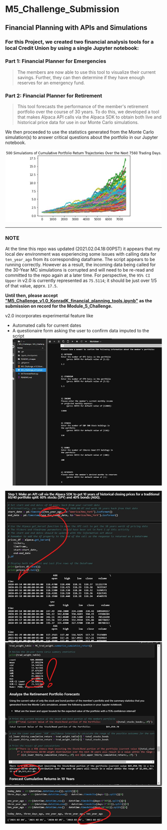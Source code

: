 # **M5_Challenge_Submission**
## **Financial Planning with APIs and Simulations**
### For this Project, we created two financial analysis tools for a local Credit Union by using a single Jupyter notebook:

### **Part 1: Financial Planner for Emergencies** 
> The members are now able to use this tool to visualize their current savings. Further, they can then determine if they have enough reserves for an emergency fund.

### **Part 2: Financial Planner for Retirement** 
> This tool forecasts the performance of the member's retirement portfolio over the course of 30 years. To do this, we developed a tool that makes Alpaca API calls via the Alpaca SDK to obtain both live and historical price data for use in our Monte Carlo simulations.

We then proceeded to use the statistics generated from the Monte Carlo simulation(s) to answer critical questions about the portfolio in our Jupyter notebook.

![image](./README_images/IMAGE_Cumulative_Portfolio_Return_Trajectories.jpg)



---
###  **NOTE**
At the time this repo was updated (2021.02.04.18:00PST) it appears that my local dev environment was experiencing some issues with calling data for `ten_year_ago` from its corresponding dataframe. The script appears to be running correctly. However as a result, the incoming data being called for the 30-Year MC simulations is corrupted and will need to be re-read and committed to the repo again at a later time. For perspective, the `95% CI Upper` in v2.0 is currently represented as `75.5114`; it should be just over 1/5 of that value, apprx. `17.5`.

**Until then, please accept ["M5_Challenge_v1.0_KonradK_financial_planning_tools.ipynb"](https://github.com/sfkonrad/M5_Challenge_Submission/blob/main/M5_Challenge_v1.0_KonradK_financial_planning_tools.ipynb) as the submission on record for the Module_5_Challenge.**

v2.0 incorporates experimental feature like 
- Automated calls for current dates
- A questionaire form asking the user to confirm data imputed to the script
![image](./README_images/IMAGE_questionaire.jpg)

![image](./README_images/IMAGE_30_year_bad_head.jpg)
![image](./README_images/IMAGE_30_year_bad_values.jpg)
![image](./README_images/IMAGE_30_year_timedelta.jpg)
